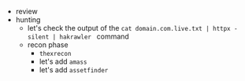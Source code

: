 - review
- hunting
	- let's check the output of the `cat domain.com.live.txt | httpx -silent | hakrawler ` command
	- recon phase
		- `thexrecon`
		- let's add `amass`
		- let's add `assetfinder`
